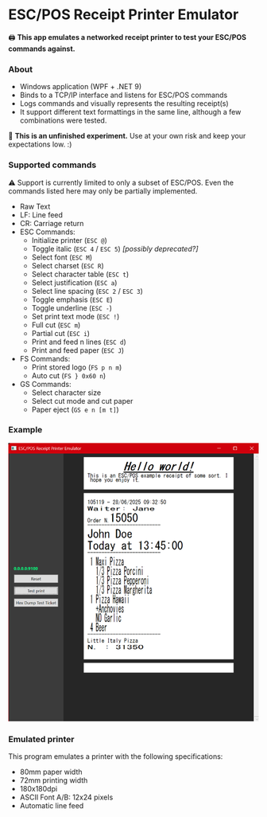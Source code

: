﻿# ESC/POS Receipt Printer Emulator
🖨️ **This app emulates a networked receipt printer to test your ESC/POS commands against.**



### About
- Windows application (WPF + .NET 9)
- Binds to a TCP/IP interface and listens for ESC/POS commands
- Logs commands and visually represents the resulting receipt(s)
- It support different text formattings in the same line, although a few combinations were tested.

👷 **This is an unfinished experiment.** Use at your own risk and keep your expectations low. :)

### Supported commands

⚠️ Support is currently limited to only a subset of ESC/POS. Even the commands listed here may only be partially implemented.

- Raw Text
- LF: Line feed
- CR: Carriage return
- ESC Commands:
  - Initialize printer (`ESC @`)
  - Toggle italic (`ESC 4` / `ESC 5`) *[possibly deprecated?]*
  - Select font (`ESC M`)
  - Select charset (`ESC R`)
  - Select character table (`ESC t`)
  - Select justification (`ESC a`)
  - Select line spacing (`ESC 2` / `ESC 3`)
  - Toggle emphasis (`ESC E`)
  - Toggle underline (`ESC -`)
  - Set print text mode (`ESC !`)
  - Full cut (`ESC m`)
  - Partial cut (`ESC i`)
  - Print and feed n lines (`ESC d`)
  - Print and feed paper (`ESC J`)
- FS Commands:
  - Print stored logo (`FS p n m`)
  - Auto cut (`FS } 0x60 n`)
- GS Commands:
  - Select character size
  - Select cut mode and cut paper
  - Paper eject (`GS e n [m t]`)

### Example

![Emulator](docs/Example.png)

### Emulated printer

This program emulates a printer with the following specifications:

 - 80mm paper width
 - 72mm printing width
 - 180x180dpi
 - ASCII Font A/B: 12x24 pixels
 - Automatic line feed
